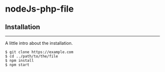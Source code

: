 # nodeJs-php-file
## Installation
***
A little intro about the installation. 
```
$ git clone https://example.com
$ cd ../path/to/the/file
$ npm install
$ npm start
